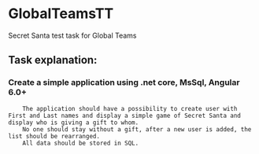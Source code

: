 # GlobalTeamsTT
 Secret Santa test task for Global Teams

## Task explanation:

### Create a simple application using .net core, MsSql, Angular 6.0+

        The application should have a possibility to create user with First and Last names and display a simple game of Secret Santa and display who is giving a gift to whom.
        No one should stay without a gift, after a new user is added, the list should be rearranged. 
        All data should be stored in SQL.
